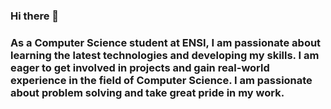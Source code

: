 ### Hi there 👋

<!--
**montassar21/montassar21** is a ✨ _special_ ✨ repository because its `README.md` (this file) appears on your GitHub profile.

Here are some ideas to get you started:

- 🔭 I’m currently working on ...
- 🌱 I’m currently learning ...
- 👯 I’m looking to collaborate on ...
- 🤔 I’m looking for help with ...
- 💬 Ask me about ...
- 📫 How to reach me: ...
- 😄 Pronouns: ...
- ⚡ Fun fact: ...
-->
### As a Computer Science student at ENSI, I am passionate about learning the latest technologies and developing my skills. I am eager to get involved in projects and gain real-world experience in the field of Computer Science. I am passionate about problem solving and take great pride in my work.


